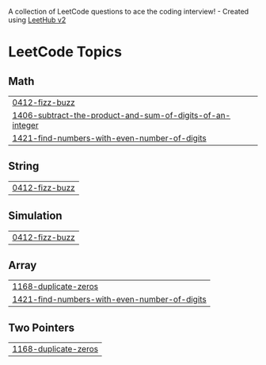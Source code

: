 A collection of LeetCode questions to ace the coding interview! - Created using [LeetHub v2](https://github.com/arunbhardwaj/LeetHub-2.0)
<!---LeetCode Topics Start-->
# LeetCode Topics
## Math
|  |
| ------- |
| [0412-fizz-buzz](https://github.com/vishnumayakp/LEET-CODE/tree/master/0412-fizz-buzz) |
| [1406-subtract-the-product-and-sum-of-digits-of-an-integer](https://github.com/vishnumayakp/LEET-CODE/tree/master/1406-subtract-the-product-and-sum-of-digits-of-an-integer) |
| [1421-find-numbers-with-even-number-of-digits](https://github.com/vishnumayakp/LEET-CODE/tree/master/1421-find-numbers-with-even-number-of-digits) |
## String
|  |
| ------- |
| [0412-fizz-buzz](https://github.com/vishnumayakp/LEET-CODE/tree/master/0412-fizz-buzz) |
## Simulation
|  |
| ------- |
| [0412-fizz-buzz](https://github.com/vishnumayakp/LEET-CODE/tree/master/0412-fizz-buzz) |
## Array
|  |
| ------- |
| [1168-duplicate-zeros](https://github.com/vishnumayakp/LEET-CODE/tree/master/1168-duplicate-zeros) |
| [1421-find-numbers-with-even-number-of-digits](https://github.com/vishnumayakp/LEET-CODE/tree/master/1421-find-numbers-with-even-number-of-digits) |
## Two Pointers
|  |
| ------- |
| [1168-duplicate-zeros](https://github.com/vishnumayakp/LEET-CODE/tree/master/1168-duplicate-zeros) |
<!---LeetCode Topics End-->
